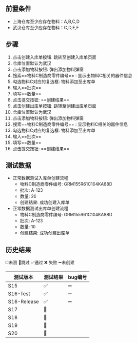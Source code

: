 
## 前置条件

- 上海仓库至少应存在物料：A,B,C,D
- 武汉仓库至少应存在物料：C,D,E,F

## 步骤

1. 点击创建入库单按钮: 跳转至创建入库单页面
2. 仓库位置默认为武汉
3. 点击添加物料按钮: 弹出添加物料弹窗
4. 搜索==物料C制造商零件编号== : 显示出物料C相关的器件信息
5. 勾选物料C对应的复选框: 物料添加至出库单
6. 输入==批次== 
7. 填写==数量== 
8. 点击提交按钮: ==创建结果== 
9. 点击创建出库单按钮: 跳转至创建出库单页面
10. 仓库位置默认为武汉
11. 点击添加物料按钮: 弹出添加物料弹窗
12. 搜索==物料C制造商零件编号== : 显示物料C相关的器件信息
13. 勾选物料C对应的复选框: 物料添加至出库单
14. 输入==批次== 
15. 填写==数量== 
16. 点击提交按钮: ==创建结果== 
 
## 测试数据

- 正常数据测试入库单创建流程
	- 物料C制造商零件编号: GRM155R61C104KA88D
	- 批次: A-123
	- 数量: 20
	- 创建结果: 成功创建入库单
- 正常数据测试出库单创建流程
	- 物料C制造商零件编号: GRM155R61C104KA88D
	- 批次: A-123
	- 数量: 10
	- 创建结果: 成功创建出库单

## 历史结果
 ◻️未测    🚫跳过     ✅通过    ❌ 失败     ➖未创建
 
| 测试版本 | 测试结果 | bug编号 |
| ---- | ---- | ---- |
| S15 | ✅ | ➖ |
| S16-Test | ✅ | ➖ |
| S16-Release | ✅ | ➖ |
| S17 | 🚫 |  |
| S18 | 🚫 |  |
| S19 | 🚫 |  |
| S20 | 🚫 |  |

